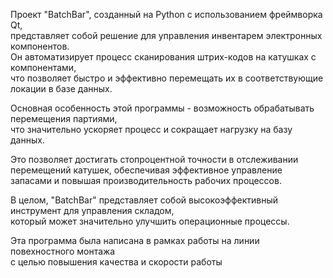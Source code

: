 Проект "BatchBar", созданный на Python с использованием фреймворка Qt,  
представляет собой решение для управления инвентарем электронных компонентов.  
Он автоматизирует процесс сканирования штрих-кодов на катушках с компонентами,  
что позволяет быстро и эффективно перемещать их в соответствующие локации в базе данных. 

Основная особенность этой программы - возможность обрабатывать перемещения партиями,  
что значительно ускоряет процесс и сокращает нагрузку на базу данных.  

Это позволяет достигать стопроцентной точности в отслеживании перемещений катушек,
обеспечивая эффективное управление запасами и повышая производительность рабочих процессов.

В целом, "BatchBar" представляет собой высокоэффективный инструмент для управления складом,  
который может значительно улучшить операционные процессы.

Эта программа была написана в рамках работы на линии повехностного монтажа  
с целью повышения качества и скорости работы
